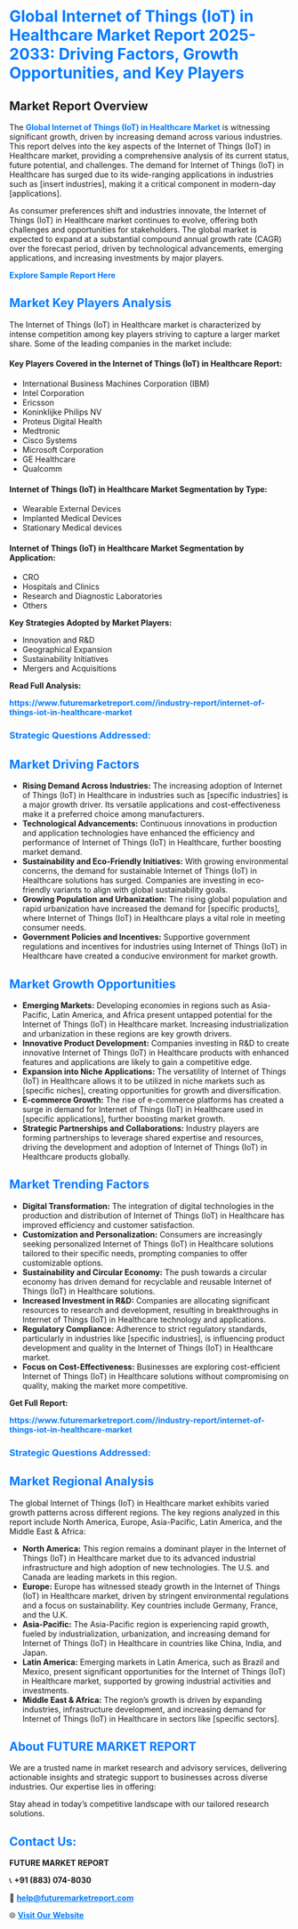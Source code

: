 <h1 style="color: #007BFF;">Global Internet of Things (IoT) in Healthcare Market Report 2025-2033: Driving Factors, Growth Opportunities, and Key Players</h1>

<section id="overview">
<h2>Market Report Overview</h2>
<p>The <a href="https://www.futuremarketreport.com//industry-report/internet-of-things-iot-in-healthcare-market" style="color: #007BFF; text-decoration: none;"><strong>Global Internet of Things (IoT) in Healthcare Market</strong></a> is witnessing significant growth, driven by increasing demand across various industries. This report delves into the key aspects of the Internet of Things (IoT) in Healthcare market, providing a comprehensive analysis of its current status, future potential, and challenges. The demand for Internet of Things (IoT) in Healthcare has surged due to its wide-ranging applications in industries such as [insert industries], making it a critical component in modern-day [applications].</p>
<p>As consumer preferences shift and industries innovate, the Internet of Things (IoT) in Healthcare market continues to evolve, offering both challenges and opportunities for stakeholders. The global market is expected to expand at a substantial compound annual growth rate (CAGR) over the forecast period, driven by technological advancements, emerging applications, and increasing investments by major players.</p>
</section>

<section id="overview">
<p><a href="https://www.futuremarketreport.com//request-sample/reportId=47824" style="color: #007BFF; text-decoration: none;"><strong>Explore Sample Report Here</strong></a></p>
</section>

<section id="key-players">
<h2 style="color: #007BFF;">Market Key Players Analysis</h2>
<p>The Internet of Things (IoT) in Healthcare market is characterized by intense competition among key players striving to capture a larger market share. Some of the leading companies in the market include:</p>
<h4>Key Players Covered in the Internet of Things (IoT) in Healthcare Report:</h4>
<ul><li>International Business Machines Corporation (IBM)</li><li>Intel Corporation</li><li>Ericsson</li><li>Koninklijke Philips NV</li><li>Proteus Digital Health</li><li>Medtronic</li><li>Cisco Systems</li><li>Microsoft Corporation</li><li>GE Healthcare</li><li>Qualcomm</li></ul>
<h4>Internet of Things (IoT) in Healthcare Market Segmentation by Type:</h4>
<ul><li>Wearable External Devices</li><li>Implanted Medical Devices</li><li>Stationary Medical devices</li></ul>

<h4>Internet of Things (IoT) in Healthcare Market Segmentation by Application:</h4>
<ul><li>CRO</li><li>Hospitals and Clinics</li><li>Research and Diagnostic Laboratories</li><li>Others</li></ul>
<p><strong>Key Strategies Adopted by Market Players:</strong></p>
<ul>
<li>Innovation and R&D</li>
<li>Geographical Expansion</li>
<li>Sustainability Initiatives</li>
<li>Mergers and Acquisitions</li>
</ul>
</section>

<section>
<p><strong>Read Full Analysis: </strong></p><a href="https://www.futuremarketreport.com//industry-report/internet-of-things-iot-in-healthcare-market" style="color: #007BFF; text-decoration: none;"><strong>https://www.futuremarketreport.com//industry-report/internet-of-things-iot-in-healthcare-market</strong></a>
<h3 style="color: #007BFF;">Strategic Questions Addressed:</h3>
</section>

<section id="driving-factors">
<h2 style="color: #007BFF;">Market Driving Factors</h2>
<ul>
<li><strong>Rising Demand Across Industries:</strong> The increasing adoption of Internet of Things (IoT) in Healthcare in industries such as [specific industries] is a major growth driver. Its versatile applications and cost-effectiveness make it a preferred choice among manufacturers.</li>
<li><strong>Technological Advancements:</strong> Continuous innovations in production and application technologies have enhanced the efficiency and performance of Internet of Things (IoT) in Healthcare, further boosting market demand.</li>
<li><strong>Sustainability and Eco-Friendly Initiatives:</strong> With growing environmental concerns, the demand for sustainable Internet of Things (IoT) in Healthcare solutions has surged. Companies are investing in eco-friendly variants to align with global sustainability goals.</li>
<li><strong>Growing Population and Urbanization:</strong> The rising global population and rapid urbanization have increased the demand for [specific products], where Internet of Things (IoT) in Healthcare plays a vital role in meeting consumer needs.</li>
<li><strong>Government Policies and Incentives:</strong> Supportive government regulations and incentives for industries using Internet of Things (IoT) in Healthcare have created a conducive environment for market growth.</li>
</ul>
</section>

<section id="growth-opportunities">
<h2 style="color: #007BFF;">Market Growth Opportunities</h2>
<ul>
<li><strong>Emerging Markets:</strong> Developing economies in regions such as Asia-Pacific, Latin America, and Africa present untapped potential for the Internet of Things (IoT) in Healthcare market. Increasing industrialization and urbanization in these regions are key growth drivers.</li>
<li><strong>Innovative Product Development:</strong> Companies investing in R&D to create innovative Internet of Things (IoT) in Healthcare products with enhanced features and applications are likely to gain a competitive edge.</li>
<li><strong>Expansion into Niche Applications:</strong> The versatility of Internet of Things (IoT) in Healthcare allows it to be utilized in niche markets such as [specific niches], creating opportunities for growth and diversification.</li>
<li><strong>E-commerce Growth:</strong> The rise of e-commerce platforms has created a surge in demand for Internet of Things (IoT) in Healthcare used in [specific applications], further boosting market growth.</li>
<li><strong>Strategic Partnerships and Collaborations:</strong> Industry players are forming partnerships to leverage shared expertise and resources, driving the development and adoption of Internet of Things (IoT) in Healthcare products globally.</li>
</ul>
</section>

<section id="trending-factors">
<h2 style="color: #007BFF;">Market Trending Factors</h2>
<ul>
<li><strong>Digital Transformation:</strong> The integration of digital technologies in the production and distribution of Internet of Things (IoT) in Healthcare has improved efficiency and customer satisfaction.</li>
<li><strong>Customization and Personalization:</strong> Consumers are increasingly seeking personalized Internet of Things (IoT) in Healthcare solutions tailored to their specific needs, prompting companies to offer customizable options.</li>
<li><strong>Sustainability and Circular Economy:</strong> The push towards a circular economy has driven demand for recyclable and reusable Internet of Things (IoT) in Healthcare solutions.</li>
<li><strong>Increased Investment in R&D:</strong> Companies are allocating significant resources to research and development, resulting in breakthroughs in Internet of Things (IoT) in Healthcare technology and applications.</li>
<li><strong>Regulatory Compliance:</strong> Adherence to strict regulatory standards, particularly in industries like [specific industries], is influencing product development and quality in the Internet of Things (IoT) in Healthcare market.</li>
<li><strong>Focus on Cost-Effectiveness:</strong> Businesses are exploring cost-efficient Internet of Things (IoT) in Healthcare solutions without compromising on quality, making the market more competitive.</li>
</ul>
</section>

<section>
<p><strong>Get Full Report: </strong></p><a href="https://www.futuremarketreport.com//industry-report/internet-of-things-iot-in-healthcare-market" style="color: #007BFF; text-decoration: none;"><strong>https://www.futuremarketreport.com//industry-report/internet-of-things-iot-in-healthcare-market</strong></a>
<h3 style="color: #007BFF;">Strategic Questions Addressed:</h3>
</section>


<section id="regional-analysis">
<h2 style="color: #007BFF;">Market Regional Analysis</h2>
<p>The global Internet of Things (IoT) in Healthcare market exhibits varied growth patterns across different regions. The key regions analyzed in this report include North America, Europe, Asia-Pacific, Latin America, and the Middle East & Africa:</p>
<ul>
<li><strong>North America:</strong> This region remains a dominant player in the Internet of Things (IoT) in Healthcare market due to its advanced industrial infrastructure and high adoption of new technologies. The U.S. and Canada are leading markets in this region.</li>
<li><strong>Europe:</strong> Europe has witnessed steady growth in the Internet of Things (IoT) in Healthcare market, driven by stringent environmental regulations and a focus on sustainability. Key countries include Germany, France, and the U.K.</li>
<li><strong>Asia-Pacific:</strong> The Asia-Pacific region is experiencing rapid growth, fueled by industrialization, urbanization, and increasing demand for Internet of Things (IoT) in Healthcare in countries like China, India, and Japan.</li>
<li><strong>Latin America:</strong> Emerging markets in Latin America, such as Brazil and Mexico, present significant opportunities for the Internet of Things (IoT) in Healthcare market, supported by growing industrial activities and investments.</li>
<li><strong>Middle East & Africa:</strong> The region’s growth is driven by expanding industries, infrastructure development, and increasing demand for Internet of Things (IoT) in Healthcare in sectors like [specific sectors].</li>
</ul>
</section>

<footer>
<h2 style="color: #007BFF;">About FUTURE MARKET REPORT</h2>
<p>We are a trusted name in market research and advisory services, delivering actionable insights and strategic support to businesses across diverse industries. Our expertise lies in offering:</p>

<p>Stay ahead in today’s competitive landscape with our tailored research solutions.</p>

<h2 style="color: #007BFF;">Contact Us:</h2>
<p><strong>FUTURE MARKET REPORT</strong></p>
<p>📞 <strong>+91 (883) 074-8030</strong></p>
<p>📧 <strong><a href="mailto:help@futuremarketreport.com" style="color: #007BFF;">help@futuremarketreport.com</a></strong></p>
<p>🌐 <strong><a href="https://www.futuremarketreport.com/" style="color: #007BFF;">Visit Our Website</a></strong></p>
</footer>